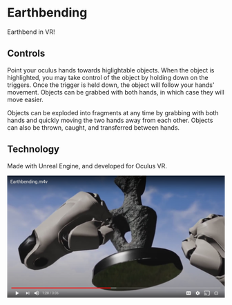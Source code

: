 # Earthbending

Earthbend in VR!

## Controls
Point your oculus hands towards higlightable objects. When the object is highlighted, you may take control of the object by
holding down on the triggers. Once the trigger is held down, the object will follow your hands' movement. Objects can be
grabbed with both hands, in which case they will move easier.

Objects can be exploded into fragments at any time by grabbing with both hands and quickly moving the two hands away from each other.
Objects can also be thrown, caught, and transferred between hands.

## Technology
Made with Unreal Engine, and developed for Oculus VR.

![Earthbending](earthbending.png)
